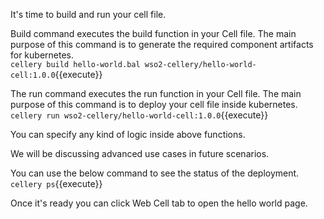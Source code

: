 It's time to build and run your cell file. 

Build command executes the build function in your Cell file. The main purpose of this command is to generate the required component artifacts for kubernetes.  
`cellery build hello-world.bal wso2-cellery/hello-world-cell:1.0.0`{{execute}}

The run command executes the run function in your Cell file. The main purpose of this command is to deploy your cell file inside kubernetes.  
`cellery run wso2-cellery/hello-world-cell:1.0.0`{{execute}}

You can specify any kind of logic inside above functions.

We will be discussing advanced use cases in future scenarios.

You can use the below command to see the status of the deployment.  
`cellery ps`{{execute}}

Once it's ready you can click Web Cell tab to open the hello world page.
